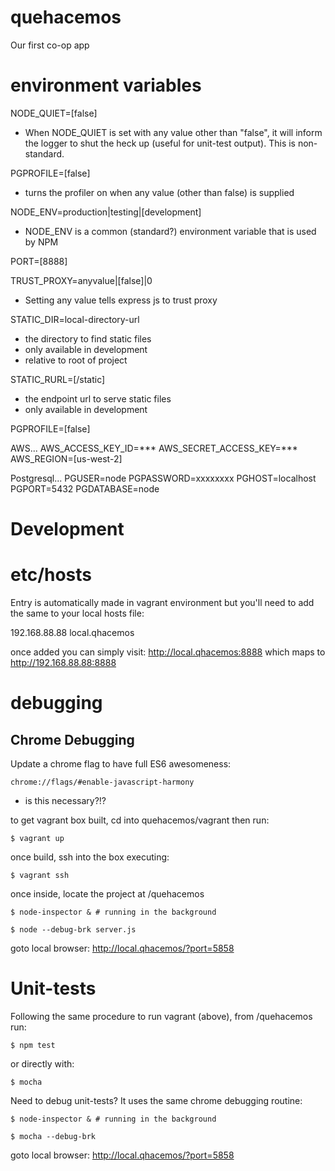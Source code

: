 # quehacemos
Our first co-op app


# environment variables

NODE_QUIET=[false]
- When NODE_QUIET is set with any value other than "false", it will inform the logger to shut the heck up (useful for unit-test output). This is non-standard.


PGPROFILE=[false]
- turns the profiler on when any value (other than false) is supplied


NODE_ENV=production|testing|[development]
- NODE_ENV is a common (standard?) environment variable that is used by NPM


PORT=[8888]


TRUST_PROXY=anyvalue|[false]|0
- Setting any value tells express js to trust proxy


STATIC_DIR=local-directory-url
- the directory to find static files
- only available in development
- relative to root of project


STATIC_RURL=[/static]
- the endpoint url to serve static files
- only available in development


PGPROFILE=[false]

AWS...
AWS_ACCESS_KEY_ID=***
AWS_SECRET_ACCESS_KEY=***
AWS_REGION=[us-west-2]


Postgresql...
PGUSER=node
PGPASSWORD=xxxxxxxx
PGHOST=localhost
PGPORT=5432
PGDATABASE=node



# Development #

# etc/hosts #
Entry is automatically made in vagrant environment but you'll need to add the
same to your local hosts file:

192.168.88.88		local.qhacemos

once added you can simply visit: http://local.qhacemos:8888
which maps to http://192.168.88.88:8888


# debugging #

## Chrome Debugging ##

Update a chrome flag to have full ES6 awesomeness:

    chrome://flags/#enable-javascript-harmony

- is this necessary?!?

to get vagrant box built, cd into quehacemos/vagrant then run:

    $ vagrant up

once build, ssh into the box executing:

    $ vagrant ssh

once inside, locate the project at /quehacemos

    $ node-inspector & # running in the background

    $ node --debug-brk server.js


goto local browser: http://local.qhacemos/?port=5858


# Unit-tests #

Following the same procedure to run vagrant (above), from /quehacemos run:

    $ npm test

or directly with:

    $ mocha


Need to debug unit-tests? It uses the same chrome debugging routine:

    $ node-inspector & # running in the background

    $ mocha --debug-brk


goto local browser: http://local.qhacemos/?port=5858
